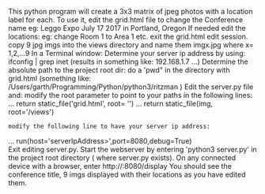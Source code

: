 This python program will create a 3x3 matrix of jpeg photos with a location label for each.
To use it, edit the grid.html file to change the Conference name  eg: Leggo Expo July 17 2017 in Portland, Oregon
If needed edit the locations: eg: change Room 1 to Area 1 etc.
exit the grid.html edit session.
copy 9 jpg imgs into the views directory and name them imgx.jpg where x= 1,2,...9
In a Terminal window:
   Determine your server ip address by using: ifconfig | grep inet  (results in something like: 192.168.1.7 ...)
   Determine the absolute path to the project root dir: do a 'pwd" in the directory with grid.html (something like: /Users/garth/Programming/Python/python3/ritzman )
Edit the server.py file and:
    modify the root parameter to point to your paths in the following lines: 
...        return static_file('grid.html', root= '<yourPath>')
...        return static_file(img, root='<yourPath>/views')

    modify the following line to have your server ip address:
...        run(host='serverIpAddress>',port=8080,debug=True)   
Exit editing server.py. 
Start the webserver by entering 'python3 server.py' in the project root directory ( where server.py exists).
On any connected device with a browser, enter http://<serverIpAddress>:8080/display 
You should see the conference title,  9 imgs displayed with their locations as you have edited them.
